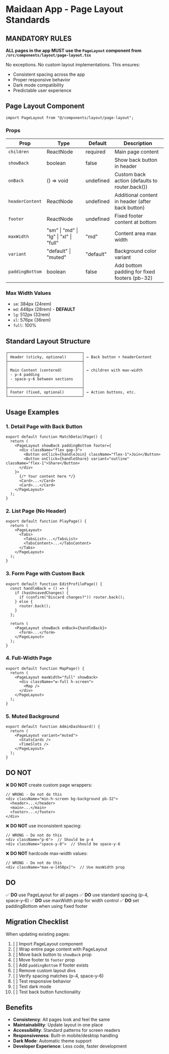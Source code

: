 # Maidaan App - Page Layout Standards

## MANDATORY RULES

**ALL pages in the app MUST use the `PageLayout` component from `/src/components/layout/page-layout.tsx`**

No exceptions. No custom layout implementations. This ensures:
- Consistent spacing across the app
- Proper responsive behavior
- Dark mode compatibility
- Predictable user experience

## Page Layout Component

```tsx
import PageLayout from "@/components/layout/page-layout";
```

### Props

| Prop | Type | Default | Description |
|------|------|---------|-------------|
| `children` | ReactNode | required | Main page content |
| `showBack` | boolean | false | Show back button in header |
| `onBack` | () => void | undefined | Custom back action (defaults to router.back()) |
| `headerContent` | ReactNode | undefined | Additional content in header (after back button) |
| `footer` | ReactNode | undefined | Fixed footer content at bottom |
| `maxWidth` | "sm" \| "md" \| "lg" \| "xl" \| "full" | "md" | Content area max width |
| `variant` | "default" \| "muted" | "default" | Background color variant |
| `paddingBottom` | boolean | false | Add bottom padding for fixed footers (pb-32) |

### Max Width Values

- `sm`: 384px (24rem)
- `md`: 448px (28rem) - **DEFAULT**
- `lg`: 512px (32rem)
- `xl`: 576px (36rem)
- `full`: 100%

## Standard Layout Structure

```
┌─────────────────────────────────┐
│ Header (sticky, optional)       │ ← Back button + headerContent
├─────────────────────────────────┤
│                                 │
│ Main Content (centered)         │ ← children with max-width
│ - p-4 padding                   │
│ - space-y-6 between sections    │
│                                 │
├─────────────────────────────────┤
│ Footer (fixed, optional)        │ ← Action buttons, etc.
└─────────────────────────────────┘
```

## Usage Examples

### 1. Detail Page with Back Button

```tsx
export default function MatchDetailPage() {
  return (
    <PageLayout showBack paddingBottom footer={
      <div className="flex gap-3">
        <Button onClick={handleJoin} className="flex-1">Join</Button>
        <Button onClick={handleShare} variant="outline" className="flex-1">Share</Button>
      </div>
    }>
      {/* Your content here */}
      <Card>...</Card>
      <Card>...</Card>
    </PageLayout>
  );
}
```

### 2. List Page (No Header)

```tsx
export default function PlayPage() {
  return (
    <PageLayout>
      <Tabs>
        <TabsList>...</TabsList>
        <TabsContent>...</TabsContent>
      </Tabs>
    </PageLayout>
  );
}
```

### 3. Form Page with Custom Back

```tsx
export default function EditProfilePage() {
  const handleBack = () => {
    if (hasUnsavedChanges) {
      if (confirm("Discard changes?")) router.back();
    } else {
      router.back();
    }
  };

  return (
    <PageLayout showBack onBack={handleBack}>
      <form>...</form>
    </PageLayout>
  );
}
```

### 4. Full-Width Page

```tsx
export default function MapPage() {
  return (
    <PageLayout maxWidth="full" showBack>
      <div className="w-full h-screen">
        <Map />
      </div>
    </PageLayout>
  );
}
```

### 5. Muted Background

```tsx
export default function AdminDashboard() {
  return (
    <PageLayout variant="muted">
      <StatsCards />
      <TimeSlots />
    </PageLayout>
  );
}
```

## DO NOT

❌ **DO NOT** create custom page wrappers:
```tsx
// WRONG - Do not do this
<div className="min-h-screen bg-background pb-32">
  <header>...</header>
  <main>...</main>
  <footer>...</footer>
</div>
```

❌ **DO NOT** use inconsistent spacing:
```tsx
// WRONG - Do not do this
<div className="p-6">  // Should be p-4
<div className="space-y-8">  // Should be space-y-6
```

❌ **DO NOT** hardcode max-width values:
```tsx
// WRONG - Do not do this
<div className="max-w-[450px]">  // Use maxWidth prop
```

## DO

✅ **DO** use PageLayout for all pages
✅ **DO** use standard spacing (p-4, space-y-6)
✅ **DO** use maxWidth prop for width control
✅ **DO** set paddingBottom when using fixed footer

## Migration Checklist

When updating existing pages:

1. [ ] Import PageLayout component
2. [ ] Wrap entire page content with PageLayout
3. [ ] Move back button to `showBack` prop
4. [ ] Move footer to `footer` prop
5. [ ] Add `paddingBottom` if footer exists
6. [ ] Remove custom layout divs
7. [ ] Verify spacing matches (p-4, space-y-6)
8. [ ] Test responsive behavior
9. [ ] Test dark mode
10. [ ] Test back button functionality

## Benefits

- **Consistency**: All pages look and feel the same
- **Maintainability**: Update layout in one place
- **Accessibility**: Standard patterns for screen readers
- **Responsiveness**: Built-in mobile/desktop handling
- **Dark Mode**: Automatic theme support
- **Developer Experience**: Less code, faster development
